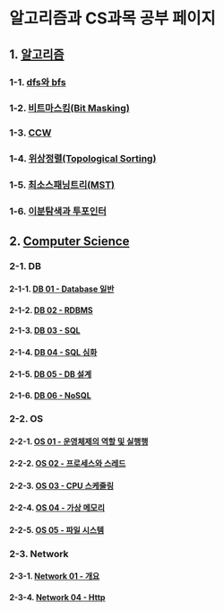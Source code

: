 # 알고리즘과 CS과목 공부 페이지

## 1. [알고리즘](./algorithm/)

### 1-1. [dfs와 bfs](./algorithm/dfsNbfs.md)

### 1-2. [비트마스킹(Bit Masking)](./algorithm/bitmasking.md)

### 1-3. [CCW](./algorithm/ccw.md)

### 1-4. [위상정렬(Topological Sorting)](./algorithm/topological_sorting.md)

### 1-5. [최소스패닝트리(MST)](./algorithm/mst.md)

### 1-6. [이분탐색과 투포인터](./algorithm/binary_search_and_two_pointer.md)

## 2. [Computer Science](./ComputerScience/)

### 2-1. DB

#### 2-1-1. [DB 01 - Database 일반](./ComputerScience/db01.md)

#### 2-1-2. [DB 02 - RDBMS](./ComputerScience/db02.md)

#### 2-1-3. [DB 03 - SQL](./ComputerScience/db03.md)

#### 2-1-4. [DB 04 - SQL 심화](./ComputerScience/db04.md)

#### 2-1-5. [DB 05 - DB 설계](./ComputerScience/db05.md)

#### 2-1-6. [DB 06 - NoSQL](./ComputerScience/db06.md)

### 2-2. OS

#### 2-2-1. [OS 01 - 운영체제의 역할 및 실행행](./ComputerScience/os01.md)

#### 2-2-2. [OS 02 - 프로세스와 스레드](./ComputerScience/os02.md)

#### 2-2-3. [OS 03 - CPU 스케줄링](./ComputerScience/os03.md)

#### 2-2-4. [OS 04 - 가상 메모리](./ComputerScience/os04.md)

#### 2-2-5. [OS 05 - 파일 시스템](./ComputerScience/os05.md)

### 2-3. Network

#### 2-3-1. [Network 01 - 개요](./ComputerScience/network01.md)

#### 2-3-4. [Network 04 - Http](./ComputerScience/network04.md)






